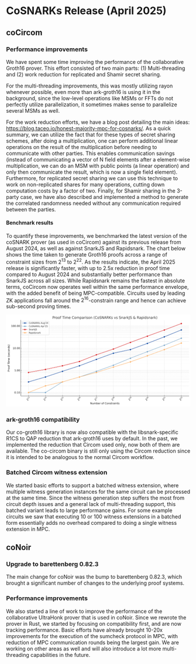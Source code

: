 # CoSNARKs Release (April 2025)

## coCircom

### Performance improvements

We have spent some time improving the performance of the collaborative Groth16 prover. This effort consisted of two main parts: (1) Multi-threading and (2) work reduction for replicated and Shamir secret sharing.

For the multi-threading improvements, this was mostly utilizing rayon whenever possible, even more than ark-groth16 is using it in the background, since the low-level operations like MSMs or FFTs do not perfectly utilize parallelization, it sometimes makes sense to parallelize several MSMs as well.

For the work reduction efforts, we have a blog post detailing the main ideas: https://blog.taceo.io/honest-majority-mpc-for-cosnarks/. As a quick summary, we can utilize the fact that for these types of secret sharing schemes, after doing a multiplication, one can perform additional linear operations on the result of the multiplication before needing to communicate with other parties. This enables communication savings (instead of communicating a vector of N field elements after a element-wise multiplication, we can do an MSM with public points (a linear operation) and only then communicate the result, which is now a single field element). Furthermore, for replicated secret sharing we can use this technique to work on non-replicated shares for many operations, cutting down computation costs by a factor of two. Finally, for Shamir sharing in the 3-party case, we have also described and implemented a method to generate the correlated randomness needed without any communication required between the parties.

#### Benchmark results

To quantify these improvements, we benchmarked the latest version of the coSNARK prover (as used in coCircom) against its previous release from August 2024, as well as against SnarkJS and Rapidsnark. The chart below shows the time taken to generate Groth16 proofs across a range of constraint sizes from $2^13$ to $2^22$. As the results indicate, the April 2025 release is significantly faster, with up to $2.5$x reduction in proof time compared to August 2024 and substantially better performance than SnarkJS across all sizes. While Rapidsnark remains the fastest in absolute terms, coCircom now operates well within the same performance envelope, with the added benefit of being MPC-compatible. Circuits used by leading ZK applications fall around the $2^16$-constrain range and hence can achieve sub-second proving times.

![coSNARK benchmarks](april-benchmarks.png)

### ark-groth16 compatibility

Our co-groth16 library is now also compatible with the libsnark-specific R1CS to QAP reduction that ark-groth16 uses by default. In the past, we implemented the reduction that Circom used only, now both of them are available. The co-circom binary is still only using the Circom reduction since it is intended to be analogous to the normal Circom workflow.

### Batched Circom witness extension

We started basic efforts to support a batched witness extension, where multiple witness generation instances for the same circuit can be processed at the same time. Since the witness generation step suffers the most from circuit depth issues and a general lack of multi-threading support, this batched variant leads to large performance gains. For some example circuits we saw that executing 10 or 100 witness extensions in a batched form essentially adds no overhead compared to doing a single witness extension in MPC.

## coNoir

### Upgrade to barettenberg 0.82.3

The main change for coNoir was the bump to barettenberg 0.82.3, which brought a significant number of changes to the underlying proof systems.

### Performance improvements

We also started a line of work to improve the performance of the collaborative UltraHonk prover that is used in coNoir. Since we rewrote the prover in Rust, we started by focusing on compatibility first, and are now tracking performance. Basic efforts have already brought 10-20x improvements for the execution of the sumcheck protocol in MPC, with reduction of MPC communication rounds being the largest gain. We are working on other areas as well and will also introduce a lot more multi-threading capabilities in the future.